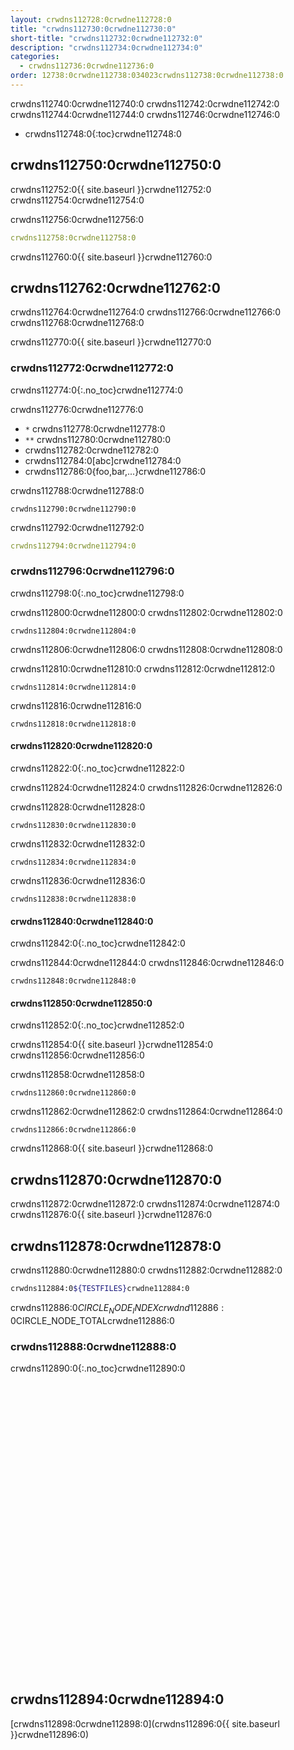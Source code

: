 ```yaml
---
layout: crwdns112728:0crwdne112728:0
title: "crwdns112730:0crwdne112730:0"
short-title: "crwdns112732:0crwdne112732:0"
description: "crwdns112734:0crwdne112734:0"
categories:
  - crwdns112736:0crwdne112736:0
order: 12738:0crwdne112738:034023crwdns112738:0crwdne112738:0
---
```

crwdns112740:0crwdne112740:0 crwdns112742:0crwdne112742:0 crwdns112744:0crwdne112744:0 crwdns112746:0crwdne112746:0

- crwdns112748:0{:toc}crwdne112748:0

## crwdns112750:0crwdne112750:0

crwdns112752:0{{ site.baseurl }}crwdne112752:0 crwdns112754:0crwdne112754:0

crwdns112756:0crwdne112756:0

```yaml
crwdns112758:0crwdne112758:0
```

crwdns112760:0{{ site.baseurl }}crwdne112760:0

## crwdns112762:0crwdne112762:0

crwdns112764:0crwdne112764:0 crwdns112766:0crwdne112766:0 crwdns112768:0crwdne112768:0

crwdns112770:0{{ site.baseurl }}crwdne112770:0

### crwdns112772:0crwdne112772:0

crwdns112774:0{:.no_toc}crwdne112774:0

crwdns112776:0crwdne112776:0

- `*` crwdns112778:0crwdne112778:0
- `**` crwdns112780:0crwdne112780:0
- crwdns112782:0crwdne112782:0
- crwdns112784:0[abc]crwdne112784:0
- crwdns112786:0{foo,bar,...}crwdne112786:0

crwdns112788:0crwdne112788:0

    crwdns112790:0crwdne112790:0
    

crwdns112792:0crwdne112792:0

```yaml
crwdns112794:0crwdne112794:0
```

### crwdns112796:0crwdne112796:0

crwdns112798:0{:.no_toc}crwdne112798:0

crwdns112800:0crwdne112800:0 crwdns112802:0crwdne112802:0

    crwdns112804:0crwdne112804:0
    

crwdns112806:0crwdne112806:0 crwdns112808:0crwdne112808:0

crwdns112810:0crwdne112810:0 crwdns112812:0crwdne112812:0

    crwdns112814:0crwdne112814:0
    

crwdns112816:0crwdne112816:0

    crwdns112818:0crwdne112818:0
    

#### crwdns112820:0crwdne112820:0

crwdns112822:0{:.no_toc}crwdne112822:0

crwdns112824:0crwdne112824:0 crwdns112826:0crwdne112826:0

crwdns112828:0crwdne112828:0

    crwdns112830:0crwdne112830:0
    

crwdns112832:0crwdne112832:0

    crwdns112834:0crwdne112834:0
    

crwdns112836:0crwdne112836:0

    crwdns112838:0crwdne112838:0
    

#### crwdns112840:0crwdne112840:0

crwdns112842:0{:.no_toc}crwdne112842:0

crwdns112844:0crwdne112844:0 crwdns112846:0crwdne112846:0

    crwdns112848:0crwdne112848:0
    

#### crwdns112850:0crwdne112850:0

crwdns112852:0{:.no_toc}crwdne112852:0

crwdns112854:0{{ site.baseurl }}crwdne112854:0 crwdns112856:0crwdne112856:0

crwdns112858:0crwdne112858:0

    crwdns112860:0crwdne112860:0
    

crwdns112862:0crwdne112862:0 crwdns112864:0crwdne112864:0

    crwdns112866:0crwdne112866:0
    

crwdns112868:0{{ site.baseurl }}crwdne112868:0

## crwdns112870:0crwdne112870:0

crwdns112872:0crwdne112872:0 crwdns112874:0crwdne112874:0 crwdns112876:0{{ site.baseurl }}crwdne112876:0

## crwdns112878:0crwdne112878:0

crwdns112880:0crwdne112880:0 crwdns112882:0crwdne112882:0

```bash
crwdns112884:0${TESTFILES}crwdne112884:0
```

crwdns112886:0$CIRCLE_NODE_INDEXcrwdnd112886:0$CIRCLE_NODE_TOTALcrwdne112886:0

### crwdns112888:0crwdne112888:0

crwdns112890:0{:.no_toc}crwdne112890:0 <iframe width="854" height="480" src="crwdns112892:0crwdne112892:0" frameborder="0" allow="autoplay; encrypted-media" allowfullscreen mark="crwd-mark"></iframe> 

## crwdns112894:0crwdne112894:0

[crwdns112898:0crwdne112898:0](crwdns112896:0{{ site.baseurl }}crwdne112896:0)